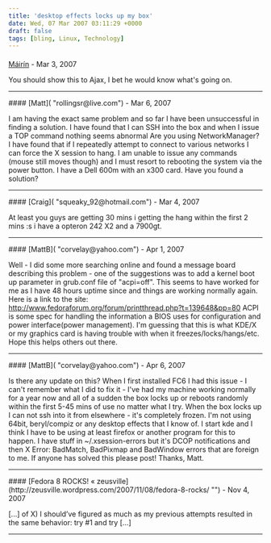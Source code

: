 ```yaml
---
title: 'desktop effects locks up my box'
date: Wed, 07 Mar 2007 03:11:29 +0000
draft: false
tags: [bling, Linux, Technology]
---
```



#### 
[Máirín](http://mihmo.livejournal.com/ "mairin@gmail.com") - <time datetime="2007-03-07 22:05:18">Mar 3, 2007</time>

You should show this to Ajax, I bet he would know what's going on.
<hr />
#### 
[Matt]( "rollingsr@live.com") - <time datetime="2007-03-17 21:57:17">Mar 6, 2007</time>

I am having the exact same problem and so far I have been unsuccessful in finding a solution. I have found that I can SSH into the box and when I issue a TOP command nothing seems abnormal Are you using NetworkManager? I have found that if I repeatedly attempt to connect to various networks I can force the X session to hang. I am unable to issue any commands (mouse still moves though) and I must resort to rebooting the system via the power button. I have a Dell 600m with an x300 card. Have you found a solution?
<hr />
#### 
[Craig]( "squeaky_92@hotmail.com") - <time datetime="2007-03-29 13:02:46">Mar 4, 2007</time>

At least you guys are getting 30 mins i getting the hang within the first 2 mins :s i have a opteron 242 X2 and a 7900gt.
<hr />
#### 
[MattB]( "corvelay@yahoo.com") - <time datetime="2007-04-23 01:48:12">Apr 1, 2007</time>

Well - I did some more searching online and found a message board describing this problem - one of the suggestions was to add a kernel boot up parameter in grub.conf file of "acpi=off". This seems to have worked for me as I have 48 hours uptime since and things are working normally again. Here is a link to the site: http://www.fedoraforum.org/forum/printthread.php?t=139648&pp=80 ACPI is some spec for handling the information a BIOS uses for configuration and power interface(power management). I'm guessing that this is what KDE/X or my graphics card is having trouble with when it freezes/locks/hangs/etc. Hope this helps others out there.
<hr />
#### 
[MattB]( "corvelay@yahoo.com") - <time datetime="2007-04-21 04:29:54">Apr 6, 2007</time>

Is there any update on this? When I first installed FC6 I had this issue - I can't remember what I did to fix it - I've had my machine working normally for a year now and all of a sudden the box locks up or reboots randomly within the first 5-45 mins of use no matter what I try. When the box locks up I can not ssh into it from elsewhere - it's completely frozen. I'm not using 64bit, beryl/compiz or any desktop effects that I know of. I start kde and I think I have to be using at least firefox or another program for this to happen. I have stuff in ~/.xsession-errors but it's DCOP notifications and then X Error: BadMatch, BadPixmap and BadWindow errors that are foreign to me. If anyone has solved this please post! Thanks, Matt.
<hr />
#### 
[Fedora 8 ROCKS! &laquo; zeusville](http://zeusville.wordpress.com/2007/11/08/fedora-8-rocks/ "") - <time datetime="2007-11-08 10:44:57">Nov 4, 2007</time>

\[...\] of X) I should’ve figured as much as my previous attempts resulted in the same behavior: try #1 and try \[...\]
<hr />
